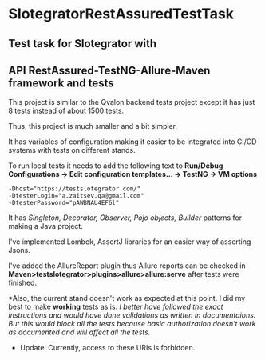 # SlotegratorRestAssuredTestTask
## Test task for Slotegrator with 
## API RestAssured-TestNG-Allure-Maven framework and tests

This project is similar to the Qvalon backend tests project except it has just 8 tests instead of about 1500 tests. 

Thus, this project is much smaller and a bit simpler.

It has variables of configuration making it easier to be integrated into CI/CD systems with tests on different stands.

To run local tests it needs to add the following text to
**Run/Debug Configurations -> Edit configuration templates... -> TestNG -> VM options**
```
-Dhost="https://testslotegrator.com/"
-DtesterLogin="a.zaitsev.qa@gmail.com"
-DtesterPassword="pAWBNAU4EF6l"
```
It has *Singleton, Decorator, Observer, Pojo objects, Builder* patterns for making a Java project.

I've implemented Lombok, AssertJ libraries for an easier way of asserting Jsons. 

I've added the AllureReport plugin thus Allure reports can be checked in 
**Maven>testslotegrator>plugins>allure>allure:serve** after tests were finished.

*Also, the current stand doesn't work as expected at this point. I did my best to make **working** tests as is. 
*I better have followed the exact instructions and would have done validations as written in documentaions. 
But this would block all the tests because basic authorization doesn't work as documented and will affect all the tests.*
* Update: Currently, access to these URIs is forbidden.
